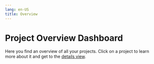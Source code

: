 ```yaml
---
lang: en-US
title: Overview
---
```


# Project Overview Dashboard

Here you find an overview of all your projects. Click on a project to learn more about it and get to the [details view](./Details.html).